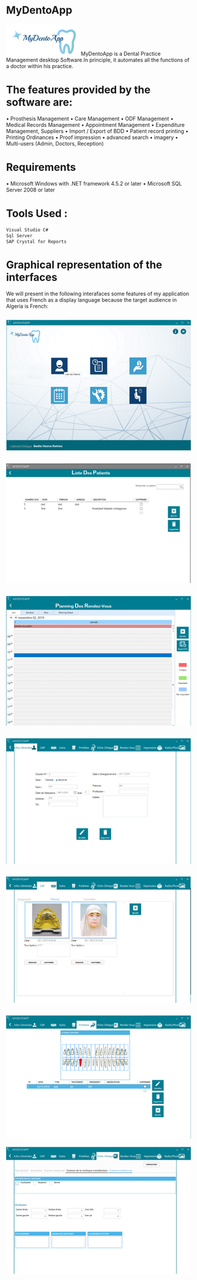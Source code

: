 # MyDentoApp
 ![](Images/MyLogo.png)
MyDentoApp is a Dental Practice Management desktop Software.In principle, it automates all the functions of a doctor within his practice.

# The features provided by the software are:

•	Prosthesis Management
•	Care Management
•	ODF Management
•	Medical Records Management
•	Appointment Management
•	Expenditure Management, Suppliers
•	Import / Export of BDD
•	Patient record printing
•	Printing Ordinances
•	Proof impression
•	advanced search
•	imagery
•	Multi-users (Admin, Doctors, Reception)

# Requirements
  •	Microsoft Windows with .NET framework 4.5.2 or later
  •	Microsoft SQL Server 2008 or later

# Tools Used : 
	Visual Studio C# 
	Sql Server 
	SAP Crystal for Reports 
	
  
# Graphical representation of the interfaces 
 
We will present in the following interafaces some features of my application that uses French as a display language because the target audience in Algeria is French:

![](Images/1.png)
---------------
![](Images/2.png)
---------------
![](Images/3.png)
---------------
![](Images/4.png)
---------------
![](Images/5.png)
---------------
![](Images/6.png)
---------------
![](Images/7.png)
 
